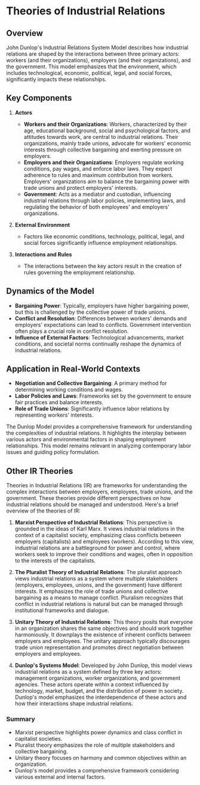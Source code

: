 # Theories of Industrial Relations
## Overview
John Dunlop's Industrial Relations System Model describes how industrial relations are shaped by the interactions between three primary actors: workers (and their organizations), employers (and their organizations), and the government. This model emphasizes that the environment, which includes technological, economic, political, legal, and social forces, significantly impacts these relationships.

## Key Components
1. **Actors**
     * **Workers and their Organizations**: Workers, characterized by their age, educational background, social and psychological factors, and attitudes towards work, are central to industrial relations. Their organizations, mainly trade unions, advocate for workers' economic interests through collective bargaining and exerting pressure on employers.
     * **Employers and their Organizations**: Employers regulate working conditions, pay wages, and enforce labor laws. They expect adherence to rules and maximum contribution from workers. Employers' organizations aim to balance the bargaining power with trade unions and protect employers' interests.
     * **Government**: Acts as a mediator and custodian, influencing industrial relations through labor policies, implementing laws, and regulating the behavior of both employees' and employers' organizations.

2. **External Environment**
     * Factors like economic conditions, technology, political, legal, and social forces significantly influence employment relationships.

3. **Interactions and Rules**
     * The interactions between the key actors result in the creation of rules governing the employment relationship.

## Dynamics of the Model
- **Bargaining Power**: Typically, employers have higher bargaining power, but this is challenged by the collective power of trade unions.
- **Conflict and Resolution**: Differences between workers' demands and employers' expectations can lead to conflicts. Government intervention often plays a crucial role in conflict resolution.
- **Influence of External Factors**: Technological advancements, market conditions, and societal norms continually reshape the dynamics of industrial relations.

## Application in Real-World Contexts
- **Negotiation and Collective Bargaining**: A primary method for determining working conditions and wages.
- **Labor Policies and Laws**: Frameworks set by the government to ensure fair practices and balance interests.
- **Role of Trade Unions**: Significantly influence labor relations by representing workers' interests.


The Dunlop Model provides a comprehensive framework for understanding the complexities of industrial relations. It highlights the interplay between various actors and environmental factors in shaping employment relationships. This model remains relevant in analyzing contemporary labor issues and guiding policy formulation.

## Other IR Theories

Theories in Industrial Relations (IR) are frameworks for understanding the complex interactions between employers, employees, trade unions, and the government. These theories provide different perspectives on how industrial relations should be managed and understood. Here's a brief overview of the theories of IR:

1. **Marxist Perspective of Industrial Relations**: This perspective is grounded in the ideas of Karl Marx. It views industrial relations in the context of a capitalist society, emphasizing class conflicts between employers (capitalists) and employees (workers). According to this view, industrial relations are a battleground for power and control, where workers seek to improve their conditions and wages, often in opposition to the interests of the capitalists.

2. **The Pluralist Theory of Industrial Relations**: The pluralist approach views industrial relations as a system where multiple stakeholders (employers, employees, unions, and the government) have different interests. It emphasizes the role of trade unions and collective bargaining as a means to manage conflict. Pluralism recognizes that conflict in industrial relations is natural but can be managed through institutional frameworks and dialogue.

3. **Unitary Theory of Industrial Relations**: This theory posits that everyone in an organization shares the same objectives and should work together harmoniously. It downplays the existence of inherent conflicts between employers and employees. The unitary approach typically discourages trade union representation and promotes direct negotiation between employers and employees.

4. **Dunlop's Systems Model**: Developed by John Dunlop, this model views industrial relations as a system defined by three key actors: management organizations, worker organizations, and government agencies. These actors operate within a context influenced by technology, market, budget, and the distribution of power in society. Dunlop's model emphasizes the interdependence of these actors and how their interactions shape industrial relations.

### Summary
- Marxist perspective highlights power dynamics and class conflict in capitalist societies.
- Pluralist theory emphasizes the role of multiple stakeholders and collective bargaining.
- Unitary theory focuses on harmony and common objectives within an organization.
- Dunlop's model provides a comprehensive framework considering various external and internal factors.
